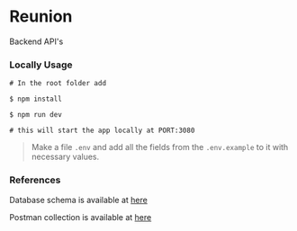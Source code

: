 # Reunion

Backend API's

### Locally Usage

```
# In the root folder add

$ npm install

$ npm run dev

# this will start the app locally at PORT:3080
```

> Make a file `.env` and add all the fields from the `.env.example` to it with necessary values.



### References

Database schema is available at [here](https://drawsql.app/student-193/diagrams/reunion#)

Postman collection is available at [here](https://www.postman.com/winter-capsule-821236/workspace/reunion/collection/14940024-471b87a3-0704-4356-9741-2ebfc7155b55)

